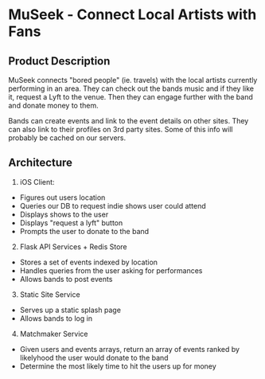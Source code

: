 # MuSeek - Connect Local Artists with Fans

## Product Description

MuSeek connects "bored people" (ie. travels) with the local artists
currently performing in an area. They can check out the bands music and if
they like it, request a Lyft to the venue. Then they can engage further
with the band and donate money to them.

Bands can create events and link to the event details on other sites. They
can also link to their profiles on 3rd party sites. Some of this info will
probably be cached on our servers.

## Architecture

1. iOS Client:
 - Figures out users location
 - Queries our DB to request indie shows user could attend
 - Displays shows to the user
 - Displays "request a lyft" button
 - Prompts the user to donate to the band

2. Flask API Services + Redis Store
 - Stores a set of events indexed by location
 - Handles queries from the user asking for performances
 - Allows bands to post events

3. Static Site Service
 - Serves up a static splash page
 - Allows bands to log in
 
 4. Matchmaker Service
  - Given users and events arrays, return an array of events ranked by
	likelyhood the user would donate to the band
  - Determine the most likely time to hit the users up for money
